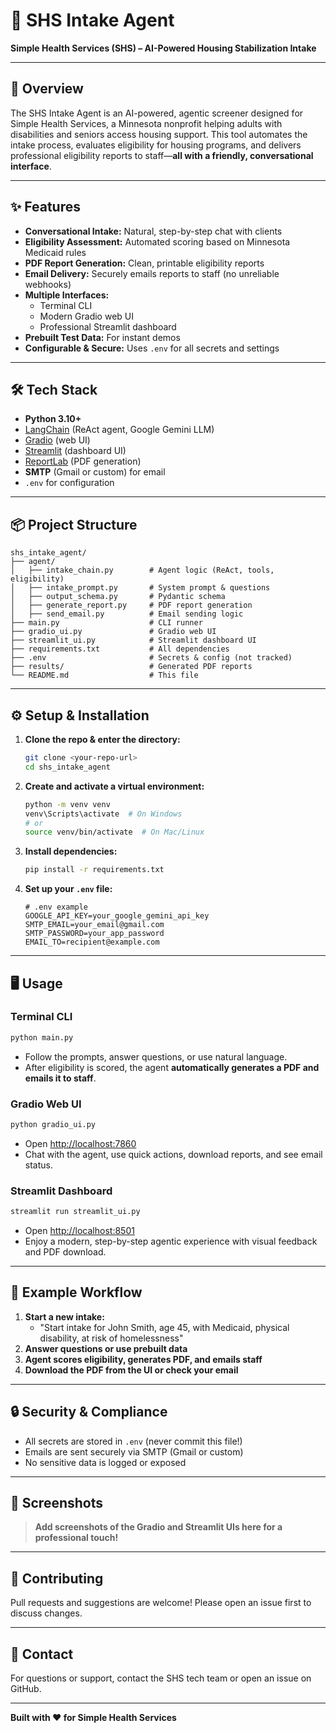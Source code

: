 # 🏥 SHS Intake Agent

**Simple Health Services (SHS) – AI-Powered Housing Stabilization Intake**

---

## 🚀 Overview

The SHS Intake Agent is an AI-powered, agentic screener designed for Simple Health Services, a Minnesota nonprofit helping adults with disabilities and seniors access housing support. This tool automates the intake process, evaluates eligibility for housing programs, and delivers professional eligibility reports to staff—**all with a friendly, conversational interface**.

---

## ✨ Features

- **Conversational Intake:** Natural, step-by-step chat with clients
- **Eligibility Assessment:** Automated scoring based on Minnesota Medicaid rules
- **PDF Report Generation:** Clean, printable eligibility reports
- **Email Delivery:** Securely emails reports to staff (no unreliable webhooks)
- **Multiple Interfaces:**
  - Terminal CLI
  - Modern Gradio web UI
  - Professional Streamlit dashboard
- **Prebuilt Test Data:** For instant demos
- **Configurable & Secure:** Uses `.env` for all secrets and settings

---

## 🛠️ Tech Stack

- **Python 3.10+**
- [LangChain](https://github.com/langchain-ai/langchain) (ReAct agent, Google Gemini LLM)
- [Gradio](https://gradio.app/) (web UI)
- [Streamlit](https://streamlit.io/) (dashboard UI)
- [ReportLab](https://www.reportlab.com/) (PDF generation)
- **SMTP** (Gmail or custom) for email
- `.env` for configuration

---

## 📦 Project Structure

```
shs_intake_agent/
├── agent/
│   ├── intake_chain.py        # Agent logic (ReAct, tools, eligibility)
│   ├── intake_prompt.py       # System prompt & questions
│   ├── output_schema.py       # Pydantic schema
│   ├── generate_report.py     # PDF report generation
│   ├── send_email.py          # Email sending logic
├── main.py                    # CLI runner
├── gradio_ui.py               # Gradio web UI
├── streamlit_ui.py            # Streamlit dashboard UI
├── requirements.txt           # All dependencies
├── .env                       # Secrets & config (not tracked)
├── results/                   # Generated PDF reports
└── README.md                  # This file
```

---

## ⚙️ Setup & Installation

1. **Clone the repo & enter the directory:**
   ```sh
   git clone <your-repo-url>
   cd shs_intake_agent
   ```
2. **Create and activate a virtual environment:**
   ```sh
   python -m venv venv
   venv\Scripts\activate  # On Windows
   # or
   source venv/bin/activate  # On Mac/Linux
   ```
3. **Install dependencies:**
   ```sh
   pip install -r requirements.txt
   ```
4. **Set up your `.env` file:**
   ```env
   # .env example
   GOOGLE_API_KEY=your_google_gemini_api_key
   SMTP_EMAIL=your_email@gmail.com
   SMTP_PASSWORD=your_app_password
   EMAIL_TO=recipient@example.com
   ```

---

## 🖥️ Usage

### **Terminal CLI**
```sh
python main.py
```
- Follow the prompts, answer questions, or use natural language.
- After eligibility is scored, the agent **automatically generates a PDF and emails it to staff**.

### **Gradio Web UI**
```sh
python gradio_ui.py
```
- Open [http://localhost:7860](http://localhost:7860)
- Chat with the agent, use quick actions, download reports, and see email status.

### **Streamlit Dashboard**
```sh
streamlit run streamlit_ui.py
```
- Open [http://localhost:8501](http://localhost:8501)
- Enjoy a modern, step-by-step agentic experience with visual feedback and PDF download.

---

## 📝 Example Workflow

1. **Start a new intake:**
   - "Start intake for John Smith, age 45, with Medicaid, physical disability, at risk of homelessness"
2. **Answer questions or use prebuilt data**
3. **Agent scores eligibility, generates PDF, and emails staff**
4. **Download the PDF from the UI or check your email**

---

## 🔒 Security & Compliance
- All secrets are stored in `.env` (never commit this file!)
- Emails are sent securely via SMTP (Gmail or custom)
- No sensitive data is logged or exposed

---

## 📸 Screenshots

> **Add screenshots of the Gradio and Streamlit UIs here for a professional touch!**

---

## 🤝 Contributing

Pull requests and suggestions are welcome! Please open an issue first to discuss changes.

---

## 📧 Contact

For questions or support, contact the SHS tech team or open an issue on GitHub.

---

**Built with ❤️ for Simple Health Services**
